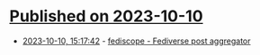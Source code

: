 # [Published on 2023-10-10](index.md)

* [2023-10-10, 15:17:42](https://lobste.rs/s/diqxdl/fediscope_fediverse_post_aggregator) - [fediscope - Fediverse post aggregator](https://abuseofnotation.github.io/fediscope/)
